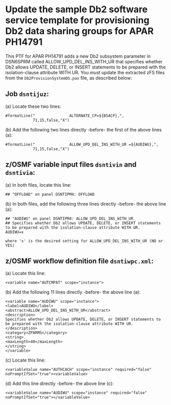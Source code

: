 # Update the sample Db2 software service template for provisioning Db2 data sharing groups for APAR PH14791

 This PTF for APAR PH14791 adds a new Db2 subsystem parameter in DSN6SPRM called ALLOW_UPD_DEL_INS_WITH_UR that specifies whether Db2 allows UPDATE, DELETE, or INSERT statements to be prepared with the isolation-clause attribute WITH UR. You must update the extracted zFS files from the `Db2ProvisionSystemDS.pax` file, as described below:

## Job `dsntijuz`:

(a) Locate these two lines:

    #formatLine("               ALTERNATE_CP=${BSACP},", 
                71,15,false,"X")

(b) Add the following two lines directly -before- the first of the above lines (a):

    #formatLine("               ALLOW_UPD_DEL_INS_WITH_UR =${AUDIWU},", 
                71,15,false,"X")

## z/OSMF variable input files `dsntivin` and `dsntivia`: 

(a) In both files, locate this line:

    ## "OFFLOAD" on panel DSNTIPM4: OFFLOAD

(b) In both files, add the following three lines directly -before- the above line (a):

    ## "AUDIWU" on panel DSNTIPM4: ALLOW_UPD_DEL_INS_WITH_UR
    ## Specifies whether Db2 allows UPDATE, DELETE, or INSERT statements to be prepared with the isolation-clause attribute WITH UR.
    AUDIWU=x

    where 'x' is the desired setting for ALLOW_UPD_DEL_INS_WITH_UR (NO or YES)

## z/OSMF workflow definition file `dsntiwpc.xml`:

(a) Locate this line:

    <variable name="AUTCMPAT" scope="instance">

(b) Add the following 11 lines directly -before- the above line (a):

    <variable name="AUDIWU" scope="instance">
    <label>AUDIWU</label>
    <abstract>ALLOW_UPD_DEL_INS_WITH_UR</abstract>
    <description>
    Specifies whether Db2 allows UPDATE, DELETE, or INSERT statements to be prepared with the isolation-clause attribute WITH UR.
    </description>
    <category>ZPARMS</category>
    <string>
    <maxLength>40</maxLength>
    </string>
    </variable>

(c) Locate this line:

    <variableValue name="AUTHCACH" scope="instance" required="false" noPromptIfSet="true"><variableValue>

(d) Add this line directly -before- the above line (c):

    <variableValue name="AUDIWU" scope="instance" required="false" noPromptIfSet="true"></variableValue>

